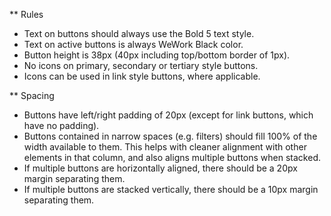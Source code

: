 ** Rules
- Text on buttons should always use the Bold 5 text style.
- Text on active buttons is always WeWork Black color.
- Button height is 38px (40px including top/bottom border of 1px).
- No icons on primary, secondary or tertiary style buttons.
- Icons can be used in link style buttons, where applicable.

** Spacing
- Buttons have left/right padding of 20px (except for link buttons, which have no padding).
- Buttons contained in narrow spaces (e.g. filters) should fill 100% of the width available to them. This helps with cleaner alignment with other elements in that column, and also aligns multiple buttons when stacked.
- If multiple buttons are horizontally aligned, there should be a 20px margin separating them.
- If multiple buttons are stacked vertically, there should be a 10px margin separating them.
